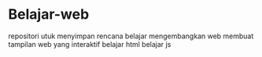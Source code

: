 # Belajar-web
repositori utuk menyimpan rencana 
belajar mengembangkan web
membuat tampilan web yang interaktif
belajar html
belajar js
